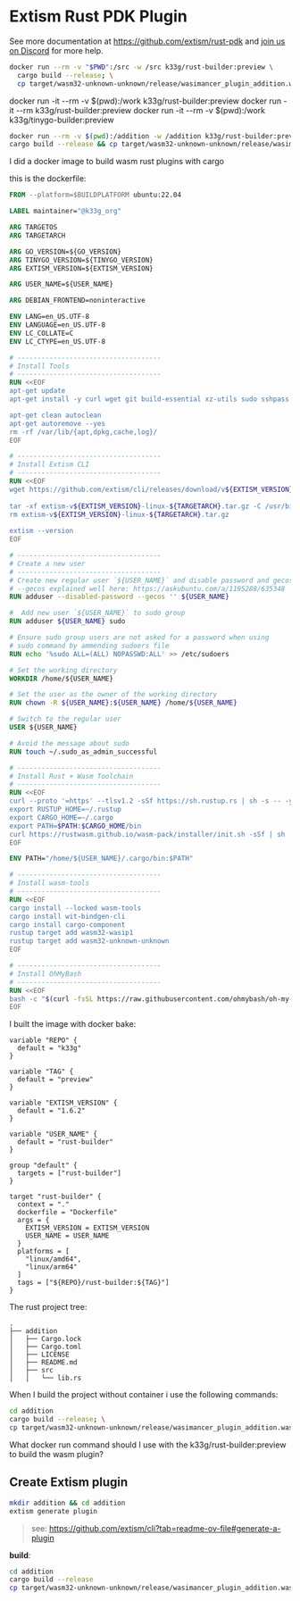 # Extism Rust PDK Plugin

See more documentation at https://github.com/extism/rust-pdk and
[join us on Discord](https://extism.org/discord) for more help.


```bash
docker run --rm -v "$PWD":/src -w /src k33g/rust-builder:preview \
  cargo build --release; \
  cp target/wasm32-unknown-unknown/release/wasimancer_plugin_addition.wasm ./
```

docker run -it --rm -v $(pwd):/work k33g/rust-builder:preview 
docker run -it --rm k33g/rust-builder:preview 
docker run -it --rm -v $(pwd):/work k33g/tinygo-builder:preview 


```bash
docker run --rm -v $(pwd):/addition -w /addition k33g/rust-builder:preview \
cargo build --release && cp target/wasm32-unknown-unknown/release/wasimancer_plugin_addition.wasm ./
```



I did a docker image to build wasm rust plugins with cargo

this is the dockerfile:

```Dockerfile
FROM --platform=$BUILDPLATFORM ubuntu:22.04

LABEL maintainer="@k33g_org"

ARG TARGETOS
ARG TARGETARCH

ARG GO_VERSION=${GO_VERSION}
ARG TINYGO_VERSION=${TINYGO_VERSION}
ARG EXTISM_VERSION=${EXTISM_VERSION}

ARG USER_NAME=${USER_NAME}

ARG DEBIAN_FRONTEND=noninteractive

ENV LANG=en_US.UTF-8
ENV LANGUAGE=en_US.UTF-8
ENV LC_COLLATE=C
ENV LC_CTYPE=en_US.UTF-8

# ------------------------------------
# Install Tools
# ------------------------------------
RUN <<EOF
apt-get update 
apt-get install -y curl wget git build-essential xz-utils sudo sshpass

apt-get clean autoclean
apt-get autoremove --yes
rm -rf /var/lib/{apt,dpkg,cache,log}/
EOF

# ------------------------------------
# Install Extism CLI
# ------------------------------------
RUN <<EOF
wget https://github.com/extism/cli/releases/download/v${EXTISM_VERSION}/extism-v${EXTISM_VERSION}-linux-${TARGETARCH}.tar.gz
  
tar -xf extism-v${EXTISM_VERSION}-linux-${TARGETARCH}.tar.gz -C /usr/bin
rm extism-v${EXTISM_VERSION}-linux-${TARGETARCH}.tar.gz
  
extism --version
EOF

# ------------------------------------
# Create a new user
# ------------------------------------
# Create new regular user `${USER_NAME}` and disable password and gecos for later
# --gecos explained well here: https://askubuntu.com/a/1195288/635348
RUN adduser --disabled-password --gecos '' ${USER_NAME}

#  Add new user `${USER_NAME}` to sudo group
RUN adduser ${USER_NAME} sudo

# Ensure sudo group users are not asked for a password when using 
# sudo command by ammending sudoers file
RUN echo '%sudo ALL=(ALL) NOPASSWD:ALL' >> /etc/sudoers

# Set the working directory
WORKDIR /home/${USER_NAME}

# Set the user as the owner of the working directory
RUN chown -R ${USER_NAME}:${USER_NAME} /home/${USER_NAME}

# Switch to the regular user
USER ${USER_NAME}

# Avoid the message about sudo
RUN touch ~/.sudo_as_admin_successful

# ------------------------------------
# Install Rust + Wasm Toolchain
# ------------------------------------
RUN <<EOF
curl --proto '=https' --tlsv1.2 -sSf https://sh.rustup.rs | sh -s -- -y
export RUSTUP_HOME=~/.rustup
export CARGO_HOME=~/.cargo
export PATH=$PATH:$CARGO_HOME/bin
curl https://rustwasm.github.io/wasm-pack/installer/init.sh -sSf | sh
EOF

ENV PATH="/home/${USER_NAME}/.cargo/bin:$PATH"

# ------------------------------------
# Install wasm-tools
# ------------------------------------
RUN <<EOF
cargo install --locked wasm-tools
cargo install wit-bindgen-cli
cargo install cargo-component
rustup target add wasm32-wasip1
rustup target add wasm32-unknown-unknown
EOF

# ------------------------------------
# Install OhMyBash
# ------------------------------------
RUN <<EOF
bash -c "$(curl -fsSL https://raw.githubusercontent.com/ohmybash/oh-my-bash/master/tools/install.sh)"
EOF
```

I built the image with docker bake:

```hcl
variable "REPO" {
  default = "k33g"
}

variable "TAG" {
  default = "preview"
}

variable "EXTISM_VERSION" {
  default = "1.6.2"
}

variable "USER_NAME" {
  default = "rust-builder"
}

group "default" {
  targets = ["rust-builder"]
}

target "rust-builder" {
  context = "."
  dockerfile = "Dockerfile"
  args = {
    EXTISM_VERSION = EXTISM_VERSION
    USER_NAME = USER_NAME
  }
  platforms = [
    "linux/amd64",
    "linux/arm64"
  ]
  tags = ["${REPO}/rust-builder:${TAG}"]
}

```

The rust project tree:

```
.
├── addition
│   ├── Cargo.lock
│   ├── Cargo.toml
│   ├── LICENSE
│   ├── README.md
│   ├── src
│   │   └── lib.rs
```

When I build the project without container i use the following commands:

```bash
cd addition
cargo build --release; \
cp target/wasm32-unknown-unknown/release/wasimancer_plugin_addition.wasm ./
```

What docker run command should I use with the k33g/rust-builder:preview to build the wasm plugin?


## Create Extism plugin

```bash
mkdir addition && cd addition
extism generate plugin 
```
> see: https://github.com/extism/cli?tab=readme-ov-file#generate-a-plugin


**build**:
```bash
cd addition
cargo build --release 
cp target/wasm32-unknown-unknown/release/wasimancer_plugin_addition.wasm ./
```